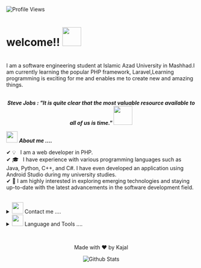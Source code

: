 ![Profile Views](https://komarev.com/ghpvc/?username=soreendev)
 
# welcome!! <img src="https://media.giphy.com/media/hVa6t0WpoDOk7Pxb7l/giphy.gif" width="50">
<br/>
I am a software engineering student at Islamic Azad University in Mashhad.I am currently learning the popular PHP framework, Laravel,Learning programming is exciting for me and enables me to create new and amazing things.
<br/>
<br/>
<p align="center">
<b><i align="center">Steve Jobs : "It is quite clear that the most valuable resource available to all of us is time."
</i></b> <img src="https://media.giphy.com/media/qjqUcgIyRjsl2/giphy.gif" width="50" />
 </p>


<img src="https://media.giphy.com/media/iY8CRBdQXODJSCERIr/giphy.gif" width="30px">&nbsp;***About me ....***

✔  💡 &nbsp; I am a web developer in PHP.<br>
✔  🎓 &nbsp;  I have experience with various programming languages such as Java, Python, C++, and C#. I have even developed an application using Android Studio during my university studies.<br>
✔  🔰 I am highly interested in exploring emerging technologies and staying up-to-date with the latest advancements in the software development field.<br>
<br>

<!-- contact me -->
<details>
 <summary><img src="https://media.giphy.com/media/iY8CRBdQXODJSCERIr/giphy.gif" width="30px">&nbsp;Contact me ....</summary>
<div>
  <samp>
    <h2 align="center">you can reach me by:</h2>
    <p align="center">
      <br/>
      <a href="https://t.me/soreendev" target="blank"><img align="center"
         src="https://commons.wikimedia.org/wiki/File:Telegram_2019_Logo.svg"
         alt="telegram" height="30"/></a>
  </samp>
</div>
</details>

<details>
 <summary><img src="https://media.giphy.com/media/iY8CRBdQXODJSCERIr/giphy.gif" width="30px">&nbsp;Language and Tools ....</summary>
 <div>
 <samp>
<p align="center">
✔ php
✔ mysql
✔ vs code
</p> 
 </samp> 
 </div>
 </details>

 </p>
 </samp>
 </div>
 </details>
 <br>
 
 
<p align="center">Made with ❤️ by Kajal</p>


<p align="center">
        <img src="https://raw.githubusercontent.com/bornmay/bornmay/Update/svg/Bottom.svg" alt="Github Stats" />
</p>
